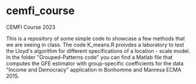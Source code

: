 # cemfi_course
CEMFI Course 2023

This is a repository of some simple code to showcase a few methods that we are seeing in class.
The code K_means.R proivdes a laboratory to test the Lloyd's algorithm for different specifications of a location - scale model. 
In the folder "Grouped-Patterns code" you can find a Matlab file that computes the GFE estimator with group-specific coefficients for the data "Income and Democracy" application in Bonhomme and Manresa ECMA 2015.

